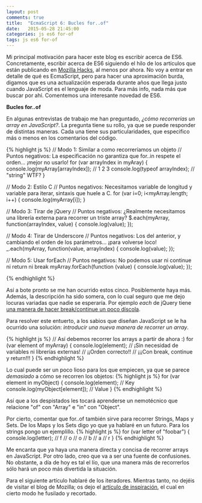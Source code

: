 ```yaml
---
layout: post
comments: true
title:  "EcmaScript 6: Bucles for..of"
date:   2015-05-28 21:45:00
categories: js es6 for-of
tags: js es6 for-of
---
```

Mi principal motivación para hacer este blog es escribir acerca de ES6. Concretamente, escribir acerca de ES6 siguiendo el hilo de los artículos que están publicando en [Mozilla Hacks][mozilla_hacks], al menos por ahora. No voy a entrar en detalle de qué es EcmaScript, pero para hacer una aproximación burda, digamos que es una actualización esperada durante años que llega justo cuando JavaScript es el lenguaje de moda. Para más info, nada más que buscar por ahí. Comentemos una interesante novedad de ES6.

**Bucles for..of**

En algunas entrevistas de trabajo me han preguntado, *¿cómo recorrerías un array en JavaScript?*. La pregunta tiene su rollo, ya que se puede responder de distintas maneras. Cada una tiene sus particularidades, que especifico más o menos en los comentarios del código.

{% highlight js %}
// Modo 1: Similar a como recorreríamos un objeto
// Puntos negativos: La especificación no garantiza que for..in respete el orden... ¡mejor no usarlo!
for (var arrayIndex in myAray) {
    console.log(myArray[arrayIndex]); // 1 2 3
    console.log(typeof arrayIndex); // "string" WTF?
}

// Modo 2: Estilo C
// Puntos negativos: Necesitamos variable de longitud y variable para iterar, sintaxis que huele a C.
for (var i=0; i<myArray.length; i++) {
    console.log(myArray[i]);
}

// Modo 3: Tirar de jQuery
// Puntos negativos: ¿Realmente necesitamos una librería externa para recorrer un triste array?
$.each(myArray, function(arrayIndex, value) {
    console.log(value);
});

// Modo 4: Tirar de Underscore
// Puntos negativos: Los del anterior, y cambiando el orden de los parámetros... ¡para volverse loco!
_.each(myArray, function(value, arrayIndex) {
    console.log(value);
});

// Modo 5: Usar forEach
// Puntos negativos: No podemos usar ni continue ni return ni break
myArray.forEach(function (value) {
    console.log(value);
});

{% endhighlight %}

Así a bote pronto se me han ocurrido estos cinco. Posiblemente haya más. Además, la descripción ha sido somera, con lo cual seguro que me dejo locuras variadas que nadie se esperaría. Por ejemplo *each* de jQuery tiene [una manera de hacer break/continue un poco díscola][jquery_each].

Para resolver este entuerto, a los sabios que diseñan JavaScript se le ha ocurrido una solución: *introducir una nueva manera de recorrer un array*.

{% highlight js %}
// Así debemos recorrer los arrays a partír de ahora :)
for (var element of myArray) {
   console.log(element); 
   // ¡Sin necesidad de variables ni librerías externas!
   // ¡¡Orden correcto!!
   // ¡¡¡Con break, continue y return!!!
}
{% endhighlight %}

Lo cual puede ser un poco lioso para los que empiecen, ya que se parece *demasiado* a cómo se recorren los objetos:
{% highlight js %}
for (var element in myObject) {
   console.log(element); // Key
   console.log(myObject[element]); // Value
}
{% endhighlight %}

Así que a los despistados les tocará aprenderse un nemotécnico que relacione "of" con "Array" e "in" con "Object".

Por cierto, comentar que for..of también sirve para recorrer Strings, Maps y Sets. De los Maps y los Sets digo yo que ya hablaré en un futuro. Para los strings pongo un ejemplillo.
{% highlight js %}
for (var letter of "foobar") {
   console.log(letter);
   // f
   // o
   // o
   // b
   // a
   // r
}
{% endhighlight %}

Me encanta que ya haya una manera directa y concisa de recorrer arrays en JavaScript. Por otro lado, creo que va a ser una fuente de confusiones. No obstante, a día de hoy es tal el lío, que una manera más de recorrerlos sólo hará un poco más divertida la situación.

Para el siguiente artículo hablaré de los iteradores.  Mientras tanto, no dejéis de visitar el blog de Mozilla; os dejo el [artículo de inspiración][inspiracion], el cual en cierto modo he fusilado y recortado.

[inspiracion]:   https://hacks.mozilla.org/2015/04/es6-in-depth-iterators-and-the-for-of-loop/
[mozilla_hacks]: https://hacks.mozilla.org/
[jquery_each]:   http://stackoverflow.com/a/17162375
